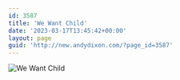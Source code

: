 ```yaml
---
id: 3587
title: 'We Want Child'
date: '2023-03-17T13:45:42+00:00'
layout: page
guid: 'http://new.andydixon.com/?page_id=3587'
---
```


![We Want Child](https://i0.wp.com/assets.g8x2.ldn.idrivee2-23.com/posters/We%20Want%20Child%2001.jpg?w=1200&ssl=1 "We Want Child")